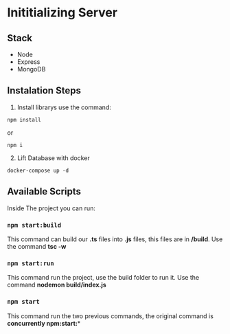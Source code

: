 # Inititializing Server

## Stack
- Node
- Express
- MongoDB

## Instalation Steps

1. Install librarys use the command:
```
npm install
```
 or 
 ```
 npm i
 ```

2. Lift Database with docker
 ```
 docker-compose up -d
 ```

## Available Scripts

Inside The project you can run:

### `npm start:build`

This command can build our **.ts** files into **.js** files, this files are in **/build**. Use the command **tsc -w**

### `npm start:run`

This command run the project, use the build folder to run it. Use the command **nodemon build/index.js**

### `npm start`
This command run the two previous commands, the original command is **concurrently npm:start:***




